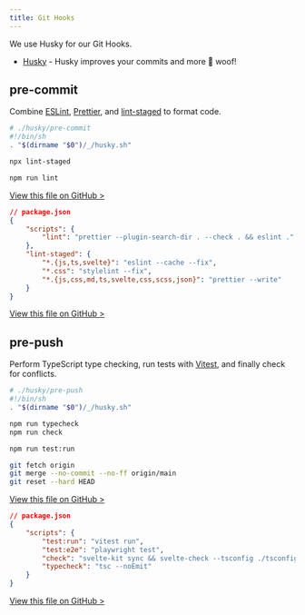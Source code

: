 ```yaml
---
title: Git Hooks
---
```


We use Husky for our Git Hooks.

- [Husky](https://typicode.github.io/husky/#/) - Husky improves your commits and more 🐶 woof!

## pre-commit

Combine [ESLint](https://eslint.org/), [Prettier](https://prettier.io/), and [lint-staged](https://github.com/okonet/lint-staged) to format code.

```bash
# ./husky/pre-commit
#!/bin/sh
. "$(dirname "$0")/_/husky.sh"

npx lint-staged

npm run lint
```

[View this file on GitHub >](https://github.com/sinProject-Inc/talk/blob/main/.husky/pre-commit)

```json
// package.json
{
	"scripts": {
		"lint": "prettier --plugin-search-dir . --check . && eslint ."
	},
	"lint-staged": {
		"*.{js,ts,svelte}": "eslint --cache --fix",
		"*.css": "stylelint --fix",
		"*.{js,css,md,ts,svelte,css,scss,json}": "prettier --write"
	}
}
```

[View this file on GitHub >](https://github.com/sinProject-Inc/talk/blob/main/package.json)

## pre-push

Perform TypeScript type checking, run tests with [Vitest](https://vitest.dev/), and finally check for conflicts.

```bash
# ./husky/pre-push
#!/bin/sh
. "$(dirname "$0")/_/husky.sh"

npm run typecheck
npm run check

npm run test:run

git fetch origin
git merge --no-commit --no-ff origin/main
git reset --hard HEAD
```

[View this file on GitHub >](https://github.com/sinProject-Inc/talk/blob/main/.husky/pre-push)

```json
// package.json
{
	"scripts": {
		"test:run": "vitest run",
		"test:e2e": "playwright test",
		"check": "svelte-kit sync && svelte-check --tsconfig ./tsconfig.json",
		"typecheck": "tsc --noEmit"
	}
}
```

[View this file on GitHub >](https://github.com/sinProject-Inc/talk/blob/main/package.json)
